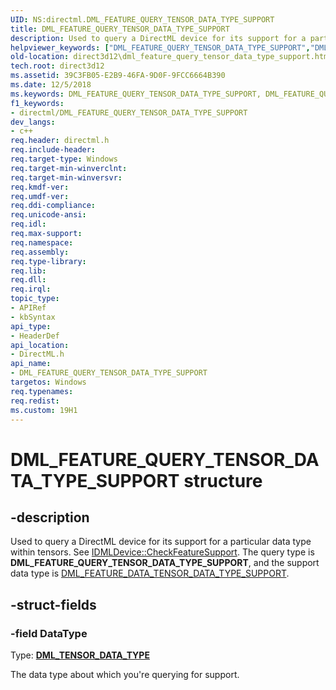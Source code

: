 ```yaml
---
UID: NS:directml.DML_FEATURE_QUERY_TENSOR_DATA_TYPE_SUPPORT
title: DML_FEATURE_QUERY_TENSOR_DATA_TYPE_SUPPORT
description: Used to query a DirectML device for its support for a particular data type within tensors.
helpviewer_keywords: ["DML_FEATURE_QUERY_TENSOR_DATA_TYPE_SUPPORT","DML_FEATURE_QUERY_TENSOR_DATA_TYPE_SUPPORT structure","direct3d12.dml_feature_query_tensor_data_type_support","directml/DML_FEATURE_QUERY_TENSOR_DATA_TYPE_SUPPORT"]
old-location: direct3d12\dml_feature_query_tensor_data_type_support.htm
tech.root: direct3d12
ms.assetid: 39C3FB05-E2B9-46FA-9D0F-9FCC6664B390
ms.date: 12/5/2018
ms.keywords: DML_FEATURE_QUERY_TENSOR_DATA_TYPE_SUPPORT, DML_FEATURE_QUERY_TENSOR_DATA_TYPE_SUPPORT structure, direct3d12.dml_feature_query_tensor_data_type_support, directml/DML_FEATURE_QUERY_TENSOR_DATA_TYPE_SUPPORT
f1_keywords:
- directml/DML_FEATURE_QUERY_TENSOR_DATA_TYPE_SUPPORT
dev_langs:
- c++
req.header: directml.h
req.include-header: 
req.target-type: Windows
req.target-min-winverclnt: 
req.target-min-winversvr: 
req.kmdf-ver: 
req.umdf-ver: 
req.ddi-compliance: 
req.unicode-ansi: 
req.idl: 
req.max-support: 
req.namespace: 
req.assembly: 
req.type-library: 
req.lib: 
req.dll: 
req.irql: 
topic_type:
- APIRef
- kbSyntax
api_type:
- HeaderDef
api_location:
- DirectML.h
api_name:
- DML_FEATURE_QUERY_TENSOR_DATA_TYPE_SUPPORT
targetos: Windows
req.typenames: 
req.redist: 
ms.custom: 19H1
---
```


# DML_FEATURE_QUERY_TENSOR_DATA_TYPE_SUPPORT structure


## -description






Used to query a DirectML device for its support for a particular data type within tensors. See [IDMLDevice::CheckFeatureSupport](/windows/desktop/api/directml/nf-directml-idmldevice-checkfeaturesupport). The query type is <b>DML_FEATURE_QUERY_TENSOR_DATA_TYPE_SUPPORT</b>, and
      the support data type is [DML_FEATURE_DATA_TENSOR_DATA_TYPE_SUPPORT](/windows/desktop/api/directml/ns-directml-dml_feature_data_tensor_data_type_support).


## -struct-fields




### -field DataType

Type: [**DML_TENSOR_DATA_TYPE**](/windows/desktop/api/directml/ne-directml-dml_tensor_data_type)

The data type about which you're querying for support.

